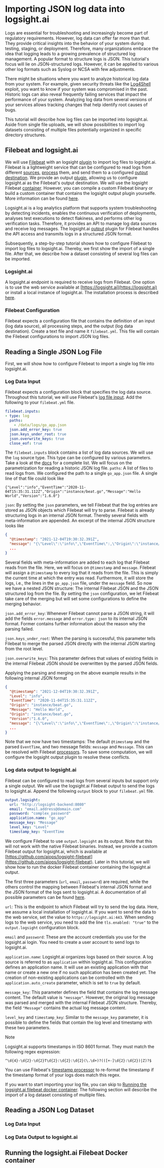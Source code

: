 # Importing JSON log data into logsight.ai

Logs are essential for troubleshooting and increasingly become part of regulatory requirements. However, log data can offer far more than that. They provide critical insights into the behavior of your system during testing, staging, or deployment. Therefore, many organizations embrace the idea that logging leads to a growing prevalence of structured log management. A popular format to structure logs is JSON. This tutorial's focus will lie on JSON-structured logs. However, it can be applied to various other log formats such as Syslog or NCSA with few adjustments.

There might be situations where you want to analyze historical log data from your system. For example, given security threats like the [Log4Shell](https://cve.mitre.org/cgi-bin/cvename.cgi?name=CVE-2021-45046) exploit, you want to know if your system was compromised in the past. Historic logs can also reveal frequently failing services that impact the performance of your system. Analyzing log data from several versions of your services allows tracking changes that help identify root causes of bugs.

This tutorial will describe how log files can be imported into logsight.ai. Aside from single file uploads, we will show possibilities to import log datasets consisting of multiple files potentially organized in specific directory structures.

## Filebeat and logsight.ai

We will use [Filebeat](https://www.elastic.co/beats/filebeat) with an logsight [plugin](https://github.com/aiops/logsight-filebeat) to import log files to logsight.ai. Filebeat is a lightweight service that can be configured to read logs from different [sources](https://www.elastic.co/guide/en/beats/filebeat/current/configuration-filebeat-options.html), [process](https://www.elastic.co/guide/en/beats/filebeat/current/defining-processors.html) them, and send them to a configured [output destination](https://www.elastic.co/guide/en/beats/filebeat/current/configuring-output.html). We provide an output [plugin](https://github.com/aiops/logsight-filebeat), allowing us to configure logsight.ai as the Filebeat's output destination. We will use the logsight Filebeat [container](https://hub.docker.com/repository/docker/logsight/filebeat). However, you can compile a custom Filebeat binary or build a custom container that contains the logsight output plugin yourselfe. More information can be found [here](https://github.com/aiops/logsight-filebeat).

Logsight.ai is a log analytics platform that supports system troubleshooting by detecting incidents, enables the continuous verification of deployments, analyses test executions to detect flakiness, and performs other log verification tasks. Therefore, it provides an API to manage log data sources and receive log messages. The logsight.ai [output](https://www.elastic.co/guide/en/beats/filebeat/current/configuring-output.html) plugin for Filebeat handles the API access and transmits logs in a structured JSON format.

Subsequently, a step-by-step tutorial shows how to configure Filebeat to import log files to logsight.ai. Thereby, we first show the import of a single file. After that, we describe how a dataset consisting of several log files can be imported.

### Logsight.ai

A logsight.ai endpoint is required to receive logs from Filebeat. One option is to use the web service available at [https://logsight.ai](https://logsight.ai) or install a local instance of logsight.ai. The installation process is described [here](/get_started/installation.md).


### Filebeat Configuration

Filebeat expects a configuration file that contains the definition of an input (log data source), all processing steps, and the output (log data destination). Create a text file and name it `filebeat.yml`. This file will contain the Filebeat configurations to import JSON log files.

## Reading a Single JSON Log File

First, we will show how to configure Filebeat to import a single log file into logsight.ai.

### Log Data Input

Filebeat expects a configuration block that specifies the log data source. Throughout this tutorial, we will use Filebeat's [log file input](https://www.elastic.co/guide/en/beats/filebeat/current/filebeat-input-log.html). Add the following to your `filebeat.yml` file.

```yml
filebeat.inputs:
- type: log
  paths:
    - /data/logs/go_app.json
  json.add_error_key: true
  json.keys_under_root: true
  json.overwrite_keys: true
  close_eof: true
```

The `filebeat.inputs` block contains a list of log data sources. We will use the `log` source type. This type can be configured by various parameters. Take a look at the [docs](https://www.elastic.co/guide/en/beats/filebeat/current/filebeat-input-log.html) for a complete list. We will focus on the parametrization for reading a historic JSON log file.
`paths`: A list of files to read logs from. We configured the path to a single `go_app.json` file. A single line of that file could look like

```
{"Level":"info","EventTime":"2020-11-04T15:35:31.112Z","Origin":"instance/beat.go","Message":"Hello World","Version":"1.6.0"}
```

`json`: By setting the `json` parameters, we tell Filebeat that the log entries are stored as JSON objects which Filebeat will try to parse. Filebeat is already structuring logs in an internal JSON format. Thereby several fields with meta-information are appended. An excerpt of the internal JSON structure looks like
```json
{
  "@timestamp": "2021-12-04T19:30:32.391Z",
  "message": "{\"Level\":\"info\",\"EventTime\":,\"Origin\":\"instance/beat.go\",\"Message\":\"Hello World\",\"Version\":\"1.6.0\"}",
  ...
}

```
Several fields with meta-information are added to each log that Filebeat reads from the file. Here, we will focus on `@timestamp` and `message`. Filebeat will assign a `@timestamp` to every log that it reads from the file. This is simply the current time at which the entry was read. Furthermore, it will store the logs, i.e., the lines in the `go_app.json` file, under the `message` field. So now we have a nested JSON structure: The internal Filebeat JSON and the JSON structured log from the file. By setting the `json` configuration, we let Filebeat take care of the merging but will set some configurations to define the merging behavior.

`json.add_error_key`: Whenever Filebeat cannot parse a JSON string, it will add the fields `error.message` and `error.type: json` to its internal JSON format. Former contains further information about the reason why the parsing failed.

`json.keys_under_root`: When the parsing is successful, this parameter tells Filebeat to merge the parsed JSON directly with the internal JSON starting from the root level.

`json.overwrite_keys`: This parameter defines that values of existing fields in the internal Filebeat JSON should be overwritten by the parsed JSON fields.

Applying the parsing and merging on the above example results in the following internal JSON format
```json
{
  "@timestamp": "2021-12-04T19:30:32.391Z",
  "Level": "info",
  "EventTime": "2020-11-04T15:35:31.112Z",
  "Origin": "instance/beat.go",
  "Message": "Hello World",
  "Origin": "instance/beat.go",
  "Version":"1.6.0",
  "message": "{\"Level\":\"info\",\"EventTime\":,\"Origin\":\"instance/beat.go\",\"Message\":\"Hello World\",\"Version\":\"1.6.0\"}",
  ...
}
```
Note that we now have two timestamps: The default `@timestamp` and the parsed `EventTime`, and two message fields: `message` and `Message`. This can be resolved with Filebeat [processors](https://www.elastic.co/guide/en/beats/filebeat/current/defining-processors.html). To save some computation, we will configure the logsight output plugin to resolve these conflicts.

### Log data output to logsight.ai

Filebeat can be configured to read logs from several inputs but support only a single output. We will use the logsight.ai Filebeat output to send the logs to logsight.ai. Append the following `output` block to your `filebeat.yml` file.
```yml
output.logsight:
  url: "http://logsight-backend:8080"
  email: "email.address@domain.com"
  password: "complex_password"
  application.name: "go_app"
  message_key: "Message"
  level_key: "Level"
  timestamp_key: "EventTime
```
We configure Filebeat to use `output.logsight` as its output. Note that this will not work with the native Filebeat binaries. Instead, we provide a custom Filebeat output for logsight.ai, which is available at [https://github.com/aiops/logsight-filebeat](https://github.com/aiops/logsight-filebeat). Later in this tutorial, we will show how to run the docker Filebeat container containing the logsight.ai output.

The first three parameters (`url`, `email`, `password`) are required, while the others control the mapping between Filebeat's internal JSON format and the JSON format of the logs sent to logsight.ai. A documentation of all possible parameters can be found [here](/integration/using_filebeats.md).

`url`: This is the endpoint to which Filebeat will try to send the log data. Here, we assume a local installation of logsight.ai. If you want to send the data to the web service, set the value to `https://logsight.ai:443`. When sending logs to the web service, you need to add the line `tls.enabled: "true"` to the `output.logsight` configuration block.

`email` and `password`: These are the account credentials you use for the logsight.ai login. You need to create a user account to send logs to logsight.ai.

`application.name`: Logsight.ai organizes logs based on their source. A log source is referred to as `application` within logsight.ai. This configuration defines an application name. It will use an existing application with that name or create a new one if no such application has been created yet. The creation of non-existing applications can be controlled with the `application.auto_create` parameter, which is set to `true` by default.

`message_key`: This parameter defines the field that contains the log message content. The default value is `"message"`. However, the original log message was parsed and merged with the internal Filebeat JSON structure. Thereby, the field `"Message"` contains the actual log message content.

`level_key` and `timestamp_key`: Similar to the `message_key` parameter, it is possible to define the fields that contain the log level and timestamp with these two parameters.

> [!NOTE]
> Logsight.ai supports timestamps in ISO 8601 format. They must match the following regex expression: 
> ```re
> ^\d{4}-\d{2}-\d{2}T\d{2}:\d{2}:\d{2}(\.\d+)?(([+-]\d{2}:\d{2})|Z)?$
> ```
> You can use Filebeat's [timestamp processor](https://www.elastic.co/guide/en/beats/filebeat/current/processor-timestamp.html) to re-format the timestamp if the timestamp format of your logs does match this regex.

If you want to start importing your log file, you can skip to [Running the logsight.ai filebeat docker container](#running-the-logsight.ai-filebeat-docker-container). The following section will describe the import of a log dataset consisting of multiple files.



## Reading a JSON Log Dataset

### Log Data Input

### Log Data Output to logsight.ai


## Running the logsight.ai Filebeat Docker container


